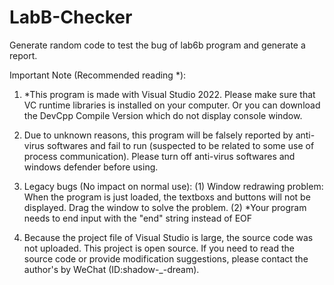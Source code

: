 # LabB-Checker
Generate random code to test the bug of lab6b program and generate a report.

Important Note (Recommended reading *):
1. *This program is made with Visual Studio 2022. Please make sure that VC runtime libraries is installed on your computer. Or you can download the DevCpp Compile Version  which do not display console window.

2. Due to unknown reasons, this program will be falsely reported by anti-virus softwares and fail to run (suspected to be 
related to some use of process communication). Please turn off anti-virus softwares and windows defender before using.

3. Legacy bugs (No impact on normal use):
   (1) Window redrawing problem: When the program is just loaded, the textboxs and buttons will not be displayed. Drag the window to solve the problem.
   (2) *Your program needs to end input with the "end" string instead of EOF

4. Because the project file of Visual Studio is large, the source code was not uploaded. This project is open source. If you
need to read the source code or provide modification suggestions, please contact the author's by WeChat (ID:shadow-_-dream).
